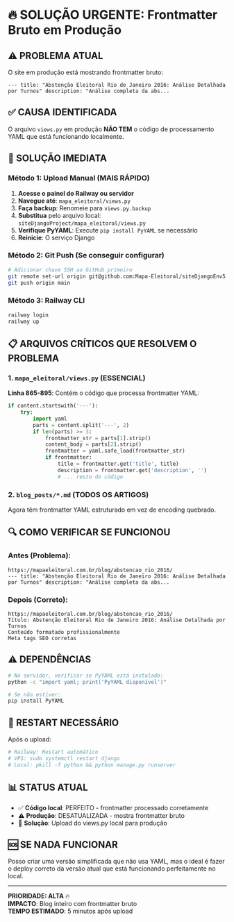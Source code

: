 # 🔥 SOLUÇÃO URGENTE: Frontmatter Bruto em Produção

## ⚠️ PROBLEMA ATUAL
O site em produção está mostrando frontmatter bruto:
```
--- title: "Abstenção Eleitoral Rio de Janeiro 2016: Análise Detalhada por Turnos" description: "Análise completa da abs...
```

## ✅ CAUSA IDENTIFICADA
O arquivo `views.py` em produção **NÃO TEM** o código de processamento YAML que está funcionando localmente.

## 🚀 SOLUÇÃO IMEDIATA

### Método 1: Upload Manual (MAIS RÁPIDO)
1. **Acesse o painel do Railway ou servidor**
2. **Navegue até**: `mapa_eleitoral/views.py`
3. **Faça backup**: Renomeie para `views.py.backup`
4. **Substitua** pelo arquivo local: `siteDjangoProject/mapa_eleitoral/views.py`
5. **Verifique PyYAML**: Execute `pip install PyYAML` se necessário
6. **Reinicie**: O serviço Django

### Método 2: Git Push (Se conseguir configurar)
```bash
# Adicionar chave SSH ao GitHub primeiro
git remote set-url origin git@github.com:Mapa-Eleitoral/siteDjangoEnv5.git
git push origin main
```

### Método 3: Railway CLI
```bash
railway login
railway up
```

## 📋 ARQUIVOS CRÍTICOS QUE RESOLVEM O PROBLEMA

### 1. `mapa_eleitoral/views.py` (ESSENCIAL)
**Linha 865-895**: Contém o código que processa frontmatter YAML:
```python
if content.startswith('---'):
    try:
        import yaml
        parts = content.split('---', 2)
        if len(parts) >= 3:
            frontmatter_str = parts[1].strip()
            content_body = parts[2].strip()
            frontmatter = yaml.safe_load(frontmatter_str)
            if frontmatter:
                title = frontmatter.get('title', title)
                description = frontmatter.get('description', '')
                # ... resto do código
```

### 2. `blog_posts/*.md` (TODOS OS ARTIGOS)
Agora têm frontmatter YAML estruturado em vez de encoding quebrado.

## 🔍 COMO VERIFICAR SE FUNCIONOU

### Antes (Problema):
```
https://mapaeleitoral.com.br/blog/abstencao_rio_2016/
--- title: "Abstenção Eleitoral Rio de Janeiro 2016: Análise Detalhada por Turnos" description: "Análise completa da abs...
```

### Depois (Correto):
```
https://mapaeleitoral.com.br/blog/abstencao_rio_2016/
Título: Abstenção Eleitoral Rio de Janeiro 2016: Análise Detalhada por Turnos
Conteúdo formatado profissionalmente
Meta tags SEO corretas
```

## ⚠️ DEPENDÊNCIAS
```bash
# No servidor, verificar se PyYAML está instalado:
python -c "import yaml; print('PyYAML disponível')"

# Se não estiver:
pip install PyYAML
```

## 🔄 RESTART NECESSÁRIO
Após o upload:
```bash
# Railway: Restart automático
# VPS: sudo systemctl restart django
# Local: pkill -f python && python manage.py runserver
```

## 📊 STATUS ATUAL
- ✅ **Código local**: PERFEITO - frontmatter processado corretamente
- ⚠️ **Produção**: DESATUALIZADA - mostra frontmatter bruto
- 🎯 **Solução**: Upload do views.py local para produção

## 🆘 SE NADA FUNCIONAR
Posso criar uma versão simplificada que não usa YAML, mas o ideal é fazer o deploy correto da versão atual que está funcionando perfeitamente no local.

---
**PRIORIDADE: ALTA** 🔥  
**IMPACTO**: Blog inteiro com frontmatter bruto  
**TEMPO ESTIMADO**: 5 minutos após upload